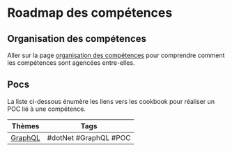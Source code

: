 # Roadmap des compétences

## Organisation des compétences

Aller sur la page [organisation des compétences](Skills%20Organization.md) pour comprendre comment les compétences sont agencées entre-elles.

## Pocs

La liste ci-dessous énumère les liens vers les cookbook pour réaliser un POC lié à une compétence.

| Thèmes | Tags |
|--|--|
| [GraphQL](themes/GraphQL/GraphQL.md) | #dotNet #GraphQL #POC |
